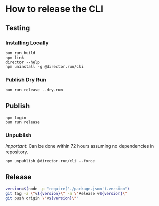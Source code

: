 # How to release the CLI

## Testing

### Installing Locally
```
bun run build
npm link
director --help
npm uninstall -g @director.run/cli
```

### Publish Dry Run
```
bun run release --dry-run
```

## Publish
```
npm login
bun run release
```

### Unpublish
*Important*: Can be done within 72 hours assuming no dependencies in repository.

```
npm unpublish @director.run/cli --force
```

## Release

```bash
version=$(node -p "require('./package.json').version")
git tag -a \"v${version}\" -m \"Release v${version}\"
git push origin \"v${version}\""
```